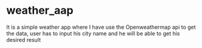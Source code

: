# weather_aap
It is a simple weather app where I have use the Openweathermap api to get  the data, user has to input his city name and he will be able to get his desired result
